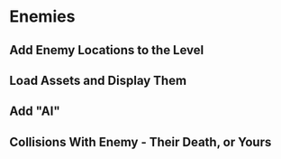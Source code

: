 # Enemies

## Add Enemy Locations to the Level

## Load Assets and Display Them

## Add "AI"

## Collisions With Enemy - Their Death, or Yours
